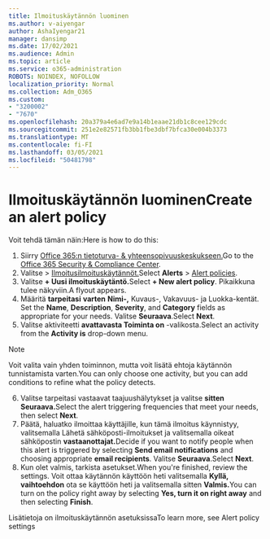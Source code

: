 ```yaml
---
title: Ilmoituskäytännön luominen
ms.author: v-aiyengar
author: AshaIyengar21
manager: dansimp
ms.date: 17/02/2021
ms.audience: Admin
ms.topic: article
ms.service: o365-administration
ROBOTS: NOINDEX, NOFOLLOW
localization_priority: Normal
ms.collection: Adm_O365
ms.custom:
- "3200002"
- "7670"
ms.openlocfilehash: 20a379a4e6ad7e9a14b1eaae21db1c8cee129cdc
ms.sourcegitcommit: 251e2e82571fb3bb1fbe3dbf7bfca30e004b3373
ms.translationtype: MT
ms.contentlocale: fi-FI
ms.lasthandoff: 03/05/2021
ms.locfileid: "50481798"
---
```

# <a name="create-an-alert-policy"></a><span data-ttu-id="46689-102">Ilmoituskäytännön luominen</span><span class="sxs-lookup"><span data-stu-id="46689-102">Create an alert policy</span></span>

<span data-ttu-id="46689-103">Voit tehdä tämän näin:</span><span class="sxs-lookup"><span data-stu-id="46689-103">Here is how to do this:</span></span>

1. <span data-ttu-id="46689-104">Siirry [Office 365:n tietoturva- & yhteensopivuuskeskukseen.](https://go.microsoft.com/fwlink/p/?linkid=2077143)</span><span class="sxs-lookup"><span data-stu-id="46689-104">Go to the [Office 365 Security & Compliance Center](https://go.microsoft.com/fwlink/p/?linkid=2077143).</span></span>
1. <span data-ttu-id="46689-105">Valitse   >  [Ilmoitusilmoituskäytännöt.](https://go.microsoft.com/fwlink/?linkid=2103208)</span><span class="sxs-lookup"><span data-stu-id="46689-105">Select **Alerts** > [Alert policies](https://go.microsoft.com/fwlink/?linkid=2103208).</span></span>
1. <span data-ttu-id="46689-106">Valitse **+ Uusi ilmoituskäytäntö.**</span><span class="sxs-lookup"><span data-stu-id="46689-106">Select **+ New alert policy**.</span></span> <span data-ttu-id="46689-107">Pikaikkuna tulee näkyviin.</span><span class="sxs-lookup"><span data-stu-id="46689-107">A flyout appears.</span></span>
1. <span data-ttu-id="46689-108">Määritä **tarpeitasi** **varten** **Nimi-,** Kuvaus-, Vakavuus- ja Luokka-kentät. </span><span class="sxs-lookup"><span data-stu-id="46689-108">Set the **Name**, **Description**, **Severity**, and **Category** fields as appropriate for your needs.</span></span> <span data-ttu-id="46689-109">Valitse **Seuraava**.</span><span class="sxs-lookup"><span data-stu-id="46689-109">Select **Next**.</span></span>
1. <span data-ttu-id="46689-110">Valitse aktiviteetti **avattavasta Toiminta on** -valikosta.</span><span class="sxs-lookup"><span data-stu-id="46689-110">Select an activity from the **Activity is** drop-down menu.</span></span>
> [!NOTE]
>  <span data-ttu-id="46689-111">Voit valita vain yhden toiminnon, mutta voit lisätä ehtoja käytännön tunnistamista varten.</span><span class="sxs-lookup"><span data-stu-id="46689-111">You can only choose one activity, but you can add conditions to refine what the policy detects.</span></span>
6. <span data-ttu-id="46689-112">Valitse tarpeitasi vastaavat taajuushälytykset ja valitse **sitten Seuraava.**</span><span class="sxs-lookup"><span data-stu-id="46689-112">Select the alert triggering frequencies that meet your needs, then select **Next**.</span></span>
7. <span data-ttu-id="46689-113">Päätä, haluatko ilmoittaa käyttäjille, kun tämä ilmoitus  käynnistyy, valitsemalla Lähetä sähköposti-ilmoitukset ja valitsemalla oikeat sähköpostin **vastaanottajat.**</span><span class="sxs-lookup"><span data-stu-id="46689-113">Decide if you want to notify people when this alert is triggered by selecting **Send email notifications** and choosing appropriate **email recipients**.</span></span> <span data-ttu-id="46689-114">Valitse **Seuraava**.</span><span class="sxs-lookup"><span data-stu-id="46689-114">Select **Next**.</span></span>
8. <span data-ttu-id="46689-115">Kun olet valmis, tarkista asetukset.</span><span class="sxs-lookup"><span data-stu-id="46689-115">When you're finished, review the settings.</span></span> <span data-ttu-id="46689-116">Voit ottaa käytännön käyttöön heti valitsemalla **Kyllä, vaihtoehdon** ota se käyttöön heti ja valitsemalla sitten **Valmis.**</span><span class="sxs-lookup"><span data-stu-id="46689-116">You can turn on the policy right away by selecting **Yes, turn it on right away** and then selecting **Finish**.</span></span>

<span data-ttu-id="46689-117">Lisätietoja on ilmoituskäytännön asetuksissa</span><span class="sxs-lookup"><span data-stu-id="46689-117">To learn more, see Alert policy settings</span></span>

